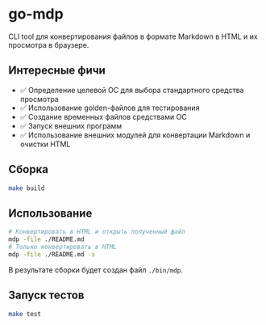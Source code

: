 # go-mdp

CLI tool для конвертирования файлов в формате Markdown в HTML и их просмотра в браузере.

## Интересные фичи

- ✅ Определение целевой ОС для выбора стандартного средства просмотра
- ✅ Использование golden-файлов для тестирования
- ✅ Создание временных файлов средствами ОС
- ✅ Запуск внешних программ
- ✅ Использование внешних модулей для конвертации Markdown и очистки HTML

## Сборка

```bash
make build
```

## Использование

```bash
# Конвертировать в HTML и открыть полученный файл
mdp -file ./README.md
# Только конвертировать в HTML
mdp -file ./README.md -s
```

В результате сборки будет создан файл `./bin/mdp`.

## Запуск тестов

```bash
make test
```
